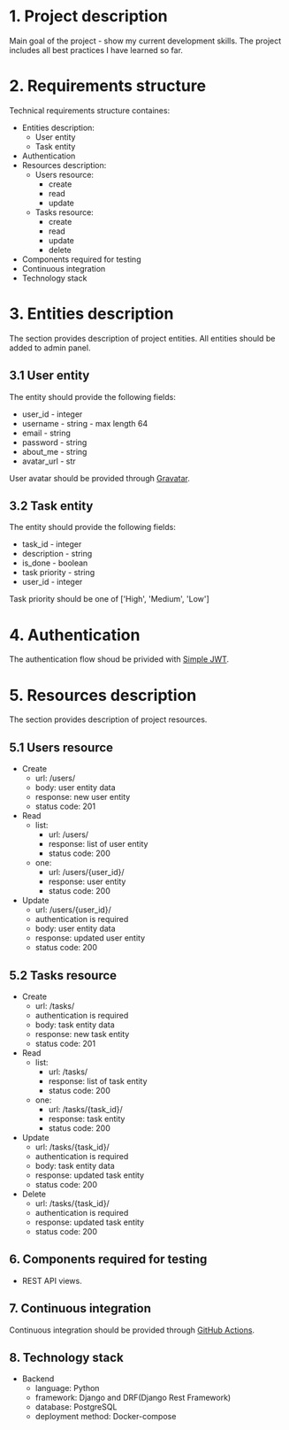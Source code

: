 # 1. Project description
Main goal of the project - show my current development skills. The project includes all best practices I have learned so far.

# 2. Requirements structure
Technical requirements structure containes:
- Entities description:
    - User entity
    - Task entity
- Authentication
- Resources description:
    - Users resource:
        - create
        - read
        - update
    - Tasks resource:
        - create
        - read
        - update
        - delete
- Components required for testing
- Continuous integration
- Technology stack

# 3. Entities description
The section provides description of project entities. All entities should be added to admin panel.

## 3.1 User entity
The entity should provide the following fields:
- user_id - integer
- username - string - max length 64
- email - string
- password - string
- about_me - string
- avatar_url - str

User avatar should be provided through [Gravatar](https://en.gravatar.com/).

## 3.2 Task entity
The entity should provide the following fields:
- task_id - integer
- description - string
- is_done - boolean
- task priority - string 
- user_id - integer

Task priority should be one of ['High', 'Medium', 'Low']

# 4. Authentication 
The authentication flow shoud be privided with [Simple JWT](https://django-rest-framework-simplejwt.readthedocs.io/en/latest/).

# 5. Resources description
The section provides description of project resources.

## 5.1 Users resource
- Create
    - url: /users/
    - body: user entity data
    - response: new user entity
    - status code: 201
- Read
    - list:
        - url: /users/
        - response: list of user entity
        - status code: 200
    - one:
        - url: /users/{user_id}/
        - response: user entity
        - status code: 200
- Update
    - url: /users/{user_id}/
    - authentication is required
    - body: user entity data
    - response: updated user entity
    - status code: 200

## 5.2 Tasks resource
- Create 
    - url: /tasks/
    - authentication is required
    - body: task entity data
    - response: new task entity
    - status code: 201
- Read
    - list:
        - url: /tasks/
        - response: list of task entity
        - status code: 200
    - one:
        - url: /tasks/{task_id}/
        - response: task entity
        - status code: 200
- Update
    - url: /tasks/{task_id}/
    - authentication is required
    - body: task entity data
    - response: updated task entity
    - status code: 200
- Delete
    - url: /tasks/{task_id}/
    - authentication is required
    - response: updated task entity
    - status code: 200

## 6. Components required for testing
- REST API views.

## 7. Continuous integration
Continuous integration should be provided through [GitHub Actions](https://github.com/features/actions).

## 8. Technology stack
- Backend
    - language: Python
    - framework: Django and DRF(Django Rest Framework)
    - database: PostgreSQL
    - deployment method: Docker-compose